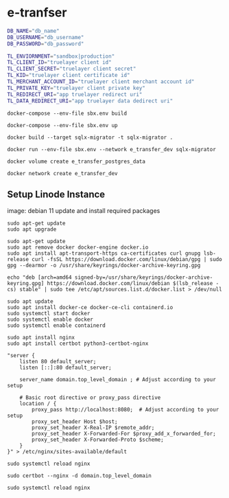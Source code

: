 # e-tranfser


```bash
DB_NAME="db_name"
DB_USERNAME="db_username"
DB_PASSWORD="db_password"

TL_ENVIORNMENT="sandbox|production"
TL_CLIENT_ID="truelayer client id"
TL_CLIENT_SECRET="truelayer client secret"
TL_KID="truelayer client certificate id"
TL_MERCHANT_ACCOUNT_ID="truelayer client merchant account id"
TL_PRIVATE_KEY="truelayer client private key"
TL_REDIRECT_URI="app truelayer redirect uri"
TL_DATA_REDIRECT_URI="app truelayer data dedirect uri"
```

`docker-compose --env-file sbx.env build`

`docker-compose --env-file sbx.env up`

`docker build --target sqlx-migrator -t sqlx-migrator .`

`docker run --env-file sbx.env --network e_transfer_dev sqlx-migrator`

`docker volume create e_transfer_postgres_data`

`docker network create e_transfer_dev`

## Setup Linode Instance

image: debian 11
update and install required packages
```
sudo apt-get update
sudo apt upgrade

sudo apt-get update
sudo apt remove docker docker-engine docker.io
sudo apt install apt-transport-https ca-certificates curl gnupg lsb-release curl -fsSL https://download.docker.com/linux/debian/gpg | sudo gpg --dearmor -o /usr/share/keyrings/docker-archive-keyring.gpg

echo "deb [arch=amd64 signed-by=/usr/share/keyrings/docker-archive-keyring.gpg] https://download.docker.com/linux/debian $(lsb_release -cs) stable" | sudo tee /etc/apt/sources.list.d/docker.list > /dev/null

sudo apt update
sudo apt install docker-ce docker-ce-cli containerd.io
sudo systemctl start docker
sudo systemctl enable docker
sudo systemctl enable containerd

sudo apt install nginx
sudo apt install certbot python3-certbot-nginx

"server {
    listen 80 default_server;
    listen [::]:80 default_server;

    server_name domain.top_level_domain ; # Adjust according to your setup

    # Basic root directive or proxy_pass directive
    location / {
        proxy_pass http://localhost:8080;  # Adjust according to your setup
        proxy_set_header Host $host;
        proxy_set_header X-Real-IP $remote_addr;
        proxy_set_header X-Forwarded-For $proxy_add_x_forwarded_for;
        proxy_set_header X-Forwarded-Proto $scheme;
    }
}" > /etc/nginx/sites-available/default

sudo systemctl reload nginx

sudo certbot --nginx -d domain.top_level_domain

sudo systemctl reload nginx
```
